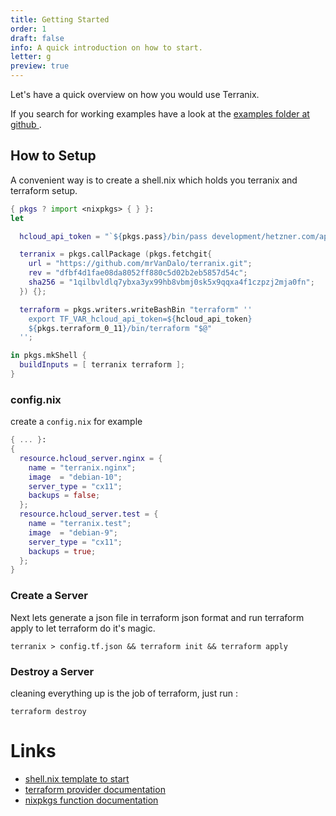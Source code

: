 ```yaml
---
title: Getting Started
order: 1
draft: false
info: A quick introduction on how to start.
letter: g
preview: true
---
```


Let's have a quick overview on how you would use Terranix.

If you search for working examples have a look at the
[ examples folder at github ](https://github.com/mrVanDalo/terranix/tree/master/examples).


## How to Setup

A convenient way is to create a shell.nix
which holds you terranix and terraform setup.

```nix
{ pkgs ? import <nixpkgs> { } }:
let

  hcloud_api_token = "`${pkgs.pass}/bin/pass development/hetzner.com/api-token`";

  terranix = pkgs.callPackage (pkgs.fetchgit{
    url = "https://github.com/mrVanDalo/terranix.git";
    rev = "dfbf4d1fae08da8052ff880c5d02b2eb5857d54c";
    sha256 = "1qilbvldlq7ybxa3yx99hb8vbmj0sk5x9qqxa4f1czpzj2mja0fn";
  }) {};

  terraform = pkgs.writers.writeBashBin "terraform" ''
    export TF_VAR_hcloud_api_token=${hcloud_api_token}
    ${pkgs.terraform_0_11}/bin/terraform "$@"
  '';

in pkgs.mkShell {
  buildInputs = [ terranix terraform ];
}
```

### config.nix 

create a `config.nix` for example

```nix
{ ... }:
{
  resource.hcloud_server.nginx = {
    name = "terranix.nginx";
    image  = "debian-10";
    server_type = "cx11";
    backups = false;
  };
  resource.hcloud_server.test = {
    name = "terranix.test";
    image  = "debian-9";
    server_type = "cx11";
    backups = true;
  };
}
```

### Create a Server

Next lets generate a json file in terraform json format
and run terraform apply
to let terraform do it's magic.

```shell
terranix > config.tf.json && terraform init && terraform apply
```

### Destroy a Server

cleaning everything up is the job of terraform, just run : 

```shell
terraform destroy
```

# Links

* [ shell.nix template to start ](https://github.com/mrVanDalo/nix-shell-mix/blob/master/terraform/shell.nix)
* [ terraform provider documentation ](https://www.terraform.io/docs/providers/index.html)
* [ nixpkgs function documentation ]( https://storage.googleapis.com/files.tazj.in/nixdoc/manual.html#sec-functions-library )
